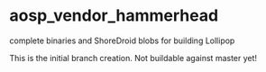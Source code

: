 aosp_vendor_hammerhead
======================

complete binaries and ShoreDroid blobs for building Lollipop


This is the initial branch creation. Not buildable against master yet!
